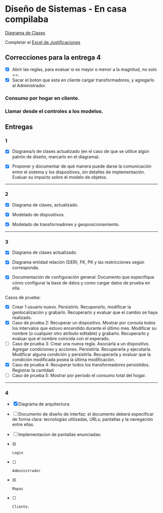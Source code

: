 # Diseño de Sistemas - En casa compilaba

[Diagrama de Clases](https://www.lucidchart.com/documents/edit/ceb23ed0-1b33-418a-add7-bd27eacf69dc/1)

Completar el [Excel de Justificaciones](https://drive.google.com/open?id=1KMen2VzRO-dwepk3WMq4hhfEXBdTLhqMDdQSORsywe4)

## Correcciones para la entrega 4
 
- [x]  Abrir las reglas, para evaluar si es mayor o menor a la magnitud, no solo ==.
- [x]  Sacar el boton que esta en cliente cargar transformadores, y agregarlo al Administrador.
### Consumo por hogar en cliente.
### Llamar desde el controles a los modelos.

## Entregas

### 1

- [x] Diagrama/s de clases actualizado (en el caso de que 
se utilice algún patrón de diseño, marcarlo en el diagrama).

- [x] Proponer y documentar de qué manera puede darse la comunicación entre el sistema y los dispositivos, sin detalles de implementación. Evaluar su impacto sobre el modelo de objetos.

---

### 2

- [x] Diagrama de clases, actualizado.

- [x] Modelado de dispositivos.

- [x] Modelado de transformadores y geoposicionamiento.

---

### 3

- [x] Diagrama de clases actualizado.

- [x] Diagrama entidad relación (DER), FK, PK y las restricciones según corresponda.

- [x] Documentación de configuración general: Documento que especifique cómo configurar la base de datos y como cargar datos de prueba en ella.

Casos de prueba:

- [x] Crear 1 usuario nuevo. Persistirlo. Recuperarlo, modificar la geolocalización y grabarlo. Recuperarlo y evaluar que el cambio se haya realizado.
- [x] Caso de prueba 2: Recuperar un dispositivo. Mostrar por consola todos los intervalos que estuvo encendido durante el último mes. Modificar su nombre (o cualquier otro atributo editable) y grabarlo. Recuperarlo y evaluar que el nombre coincida con el esperado.
- [ ] Caso de prueba 3: Crear una nueva regla. Asociarla a un dispositivo. Agregar condiciones y acciones. Persistirla. Recuperarla y ejecutarla. Modificar alguna condición y persistirla. Recuperarla y evaluar que la condición modificada posea la última modificación.
- [x] Caso de prueba 4: Recuperar todos los transformadores persistidos. Registrar la cantidad.
- [ ] Caso de prueba 5: Mostrar por periodo el consumo total del hogar.

---

### 4

- [x] Diagrama de arquitectura.

- [ ] Documento de diseño de interfaz: el documento deberá especificar de forma clara: tecnologías utilizadas, URLs, pantallas y la navegación entre ellas.

- [ ] Implementacion de pantallas enunciadas: 
 - [X]     Login
 - [ ]     Administrador
 - [X]     Mapas 
 - [ ]     Cliente.

